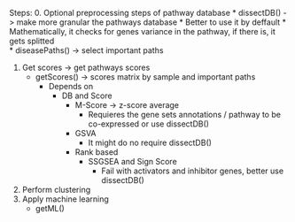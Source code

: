 
Steps:
0. Optional preprocessing steps of pathway database 
	* dissectDB() ->  make more granular the pathways database
		* Better to use it by deffault
		* Mathematically, it checks for genes variance in the pathway, if there is, it gets splitted  	
	* diseasePaths() -> select important paths
1. Get scores -> get pathways scores  
	* getScores() -> scores matrix by sample and important paths
		* Depends on
			* DB and Score
				* M-Score -> z-score average
					* Requieres the gene sets annotations / pathway to be co-expressed or use dissectDB()
				* GSVA
					* It might do no require dissectDB()
				* Rank based
					* SSGSEA and Sign Score
						* Fail with activators and inhibitor genes, better use dissectDB()
2. Perform clustering
3. Apply machine learning
	* getML()


